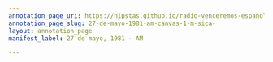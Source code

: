 ```yaml
---
annotation_page_uri: https://hipstas.github.io/radio-venceremos-espanol/annotations/27-de-mayo-1981-am-canvas-1-m-sica-.json
annotation_page_slug: 27-de-mayo-1981-am-canvas-1-m-sica-
layout: annotation_page
manifest_label: 27 de mayo, 1981 - AM

---
```

